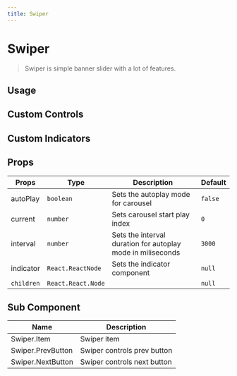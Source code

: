 ```yaml
---
title: Swiper
---
```


# Swiper

> Swiper is simple banner slider with a lot of features.

## Usage

<usage name="swiper"></usage>

## Custom Controls

<code-preview code='() => {
  const items = [
    {
      title: "Swiper 1",
      src: "https://images.unsplash.com/photo-1691977504044-fa2e8c813431?ixlib=rb-4.0.3&ixid=M3wxMjA3fDB8MHxwaG90by1wYWdlfHx8fGVufDB8fHx8fA%3D%3D&auto=format&fit=crop&w=1470&q=8"
    },
    {
      title: "Swiper 2",
      src: "https://images.unsplash.com/photo-1691763731792-c5ee77f9112a?ixlib=rb-4.0.3&ixid=M3wxMjA3fDB8MHxwaG90by1wYWdlfHx8fGVufDB8fHx8fA%3D%3D&auto=format&fit=crop&w=1524&q=80"
    },
    {
      title: "Swiper 3",
      src: "https://images.unsplash.com/photo-1653916986137-996184bc4af0?ixlib=rb-4.0.3&ixid=M3wxMjA3fDB8MHxwaG90by1wYWdlfHx8fGVufDB8fHx8fA%3D%3D&auto=format&fit=crop&w=1932&q=80"
    }
  ]
  return (
    <Swiper autoPlay className="h-[320px]">
      {items.map((item, index) => (
        <Swiper.Item key={index}>
          <img
            src={item.src}
            alt={item.title}
            className="h-full w-full object-cover"
          />
        </Swiper.Item>
      ))}
		<Swiper.PrevButton className="rounded-full">
			<Icon name="chevron-left" size={48} color="error" />
		</Swiper.PrevButton>
		<Swiper.NextButton className="rounded-full">
			<Icon name="chevron-right" size={48} color="error" />
		</Swiper.NextButton>			
    </Swiper>
  )}'>
</code-preview>

## Custom Indicators

<code-preview code='() => {
	const items = [{
	   title: "Swiper 1",
	   src: "https://images.unsplash.com/photo-1691977504044-fa2e8c813431?ixlib=rb-4.0.3&ixid=M3wxMjA3fDB8MHxwaG90by1wYWdlfHx8fGVufDB8fHx8fA%3D%3D&auto=format&fit=crop&w=1470&q=8"
 	},
 	{
	   title: "Swiper 2",
	   src: "https://images.unsplash.com/photo-1691763731792-c5ee77f9112a?ixlib=rb-4.0.3&ixid=M3wxMjA3fDB8MHxwaG90by1wYWdlfHx8fGVufDB8fHx8fA%3D%3D&auto=format&fit=crop&w=1524&q=80"
 	},
 	{
	   title: "Swiper 3",
	   src: "https://images.unsplash.com/photo-1653916986137-996184bc4af0?ixlib=rb-4.0.3&ixid=M3wxMjA3fDB8MHxwaG90by1wYWdlfHx8fGVufDB8fHx8fA%3D%3D&auto=format&fit=crop&w=1932&q=80"
 	}]
  return (
	  <Swiper
	  	className="h-[320px]"
	  	autoPlay
		indicator={({ setCurrent, current, count }) => (
        <div className="absolute bottom-4 left-2/4 z-50 flex -translate-x-2/4 gap-2">
          {[...Array(count)].map((_, i) => (
            <span
              key={i}
              className={`block h-1 cursor-pointer rounded-2xl transition-all ${
                current === i ? "w-8 bg-white" : "w-4 bg-white/50"
              }`}
              onClick={() => setCurrent(i)}
            />
          ))}
        </div>
      )}
	  	>
	   {items.map((item, index) => (
	     <Swiper.Item key={index}>
	       <img
	         src={item.src}
	         alt={item.title}
	         className="h-full w-full object-cover"
	       />
	     </Swiper.Item>
	   ))}
	 </Swiper>
  )}'>
</code-preview>

## Props

| Props      | Type               | Description                                                 | Default |
| ---------- | ------------------ | ----------------------------------------------------------- | ------- |
| autoPlay   | `boolean`          | Sets the autoplay mode for carousel                         | `false` |
| current    | `number`           | Sets carousel start play index                              | `0`     |
| interval   | `number`           | Sets the interval duration for autoplay mode in miliseconds | `3000`  |
| indicator  | `React.ReactNode`  | Sets the indicator component                                | `null`  |
| `children` | `React.React.Node` |                                                             | `null`  |

## Sub Component

| Name              | Description                 |
| ----------------- | --------------------------- |
| Swiper.Item       | Swiper item                 |
| Swiper.PrevButton | Swiper controls prev button |
| Swiper.NextButton | Swiper controls next button |

